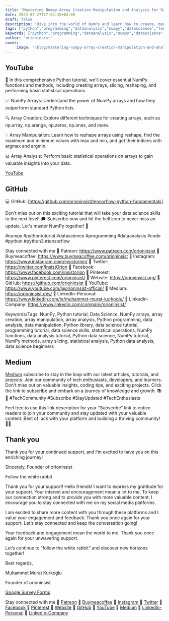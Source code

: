 ```yaml
---
title: "Mastering Numpy Array Creation Manipulation and Analysis for Data Science Python Podcast"
date: 2023-07-27T17:04:20+03:00
draft: false
description: "Dive into the world of NumPy and learn how to create, manipulate, and analyze arrays for data science using Python!"
tags: ["python","programming","dataanalysis","numpy","datascience","tensorflow"]
keywords: ["python","programming","dataanalysis","numpy","datascience","tensorflow"]
author: "orioninsist"
cover:
     image: "/blog/mastering-numpy-array-creation-manipulation-and-analysis-for-data-science-python-podcast.png"
---
```

## YouTube

🚀 In this comprehensive Python tutorial, we'll cover essential NumPy functions and methods, including creating arrays, slicing, reshaping, and performing basic statistical operations.

📈 NumPy Arrays: Understand the power of NumPy arrays and how they outperform standard Python lists.

🔍 Array Creation: Explore different techniques for creating arrays, such as np.array, np.arange, np.zeros, np.ones, and more.

💡 Array Manipulation: Learn how to reshape arrays using reshape, find the maximum and minimum values with max and min, and get their indices with argmax and argmin.

📊 Array Analysis: Perform basic statistical operations on arrays to gain valuable insights into your data.

[YouTube](https://youtu.be/A2X0RM0Iv88)

## GitHub

💻 GitHub: [https://github.com/orioninsist/tensorflow-python-fundamentals]

Don't miss out on this exciting tutorial that will take your data science skills to the next level! 🎓 Subscribe now and hit the bell icon to never miss an update. Let's master NumPy together! 🤝

#numpy  #pythontutorial  #datascience  #programming  #dataanalysis  #code  #python #python3  #tensorflow 

Stay connected with me
🔗 Patreon: https://www.patreon.com/orioninsist
🔗 Buymeacoffee: https://www.buymeacoffee.com/orioninsist
🔗 Instagram: https://www.instagram.com/insistorion/
🔗 Twitter: https://twitter.com/InsistOrion
🔗 Facebook: https://www.facebook.com/insistorion
🔗 Pinterest: https://www.pinterest.com/orioninsist/
🔗 Website: https://orioninsist.org/
🔗 GitHub: https://github.com/orioninsist
🔗 YouTube: https://www.youtube.com/@orioninsist-official/
🔗 Medium: https://orioninsist.dev/
🔗 LinkedIn-Personal: https://www.linkedin.com/in/muhammet-murat-kurkoglu/
🔗 LinkedIn-Company: https://www.linkedin.com/company/orioninsist/

Keywords/Tags:
NumPy, Python tutorial, Data Science, NumPy arrays, array creation, array manipulation, array analysis, Python programming, data analysis, data manipulation, Python library, data science tutorial, programming tutorial, data science skills, statistical operations, NumPy functions, data analysis tutorial, Python data science, NumPy tutorial, NumPy methods, array slicing, statistical analysis, Python data analysis, data science beginners

## Medium
[Medium](https://orioninsist.dev/subscribe) subscribe to stay in the loop with our latest articles, tutorials, and projects. Join our community of tech enthusiasts, developers, and learners. Don't miss out on valuable insights, coding tips, and exciting projects. Click the link to subscribe and embark on a journey of knowledge and growth. 📚🚀 #TechCommunity #Subscribe #StayUpdated #TechEnthusiasts

Feel free to use this link description for your "Subscribe" link to entice readers to join your community and stay updated with your valuable content. Best of luck with your platform and building a thriving community! 📝✨

## Thank you

Thank you for your continued support, and I’m excited to have you on this enriching journey!

Sincerely, Founder of orioninsist

Follow the white rabbit

Thank you for your support! Hello friends! I want to express my gratitude for your support. Your interest and encouragement mean a lot to me. To keep our connection strong and to provide you with more valuable content, I encourage you to stay connected with me on my social media platforms.

I am excited to share more content with you through these platforms and I value your engagement and feedback. Thank you once again for your support. Let’s stay connected and keep the conversation going!

Your feedback and engagement mean the world to me. Thank you once again for your unwavering support.

Let’s continue to “follow the white rabbit” and discover new horizons together!

Best regards,

Muhammet Murat Kurkoglu

Founder of orioninsist

[Google Survey Forms]()

Stay connected with me 🔗 [Patreon](https://www.patreon.com/orioninsist) 🔗 [Buymeacoffee](https://www.buymeacoffee.com/orioninsist) 🔗 [Instagram](https://www.instagram.com/insistorion/) 🔗 [Twitter](https://twitter.com/InsistOrion) 🔗 [Facebook](https://www.facebook.com/insistorion) 🔗 [Pinterest](https://www.pinterest.com/orioninsist/) 🔗 [Website](https://orioninsist.org/) 🔗 [GitHub](https://github.com/orioninsist) 🔗 [YouTube](https://www.youtube.com/@orioninsist-official/) 🔗 [Medium](https://orioninsist.dev/) 🔗 [LinkedIn-Personal](https://www.linkedin.com/in/muhammet-murat-kurkoglu/) 🔗 [LinkedIn-Company](https://www.linkedin.com/company/orioninsist/)